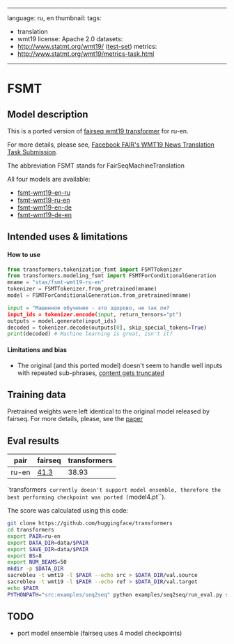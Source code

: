 
---

<!-- This file has been auto-generated by src/transformers/convert_fsmt_original_pytorch_checkpoint_to_pytorch.py - DO NOT EDIT or your changes will be lost -->

language: ru, en
thumbnail:
tags:
- translation
- wmt19
license: Apache 2.0
datasets:
- http://www.statmt.org/wmt19/ ([test-set](http://matrix.statmt.org/test_sets/newstest2019.tgz?1556572561))
metrics:
- http://www.statmt.org/wmt19/metrics-task.html
---

# FSMT

## Model description

This is a ported version of [fairseq wmt19 transformer](https://github.com/pytorch/fairseq/blob/master/examples/wmt19/README.md) for ru-en.

For more details, please see, [Facebook FAIR's WMT19 News Translation Task Submission](https://arxiv.org/abs/1907.06616).

The abbreviation FSMT stands for FairSeqMachineTranslation

All four models are available:

* [fsmt-wmt19-en-ru](https://huggingface.co/stas/fsmt-wmt19-en-ru)
* [fsmt-wmt19-ru-en](https://huggingface.co/stas/fsmt-wmt19-ru-en)
* [fsmt-wmt19-en-de](https://huggingface.co/stas/fsmt-wmt19-en-de)
* [fsmt-wmt19-de-en](https://huggingface.co/stas/fsmt-wmt19-de-en)

## Intended uses & limitations

#### How to use

```python
from transformers.tokenization_fsmt import FSMTTokenizer
from transformers.modeling_fsmt import FSMTForConditionalGeneration
mname = "stas/fsmt-wmt19-ru-en"
tokenizer = FSMTTokenizer.from_pretrained(mname)
model = FSMTForConditionalGeneration.from_pretrained(mname)

input = "Машинное обучение - это здорово, не так ли?
input_ids = tokenizer.encode(input, return_tensors="pt")
outputs = model.generate(input_ids)
decoded = tokenizer.decode(outputs[0], skip_special_tokens=True)
print(decoded) # Machine learning is great, isn't it?

```

#### Limitations and bias

- The original (and this ported model) doesn't seem to handle well inputs with repeated sub-phrases, [content gets truncated](https://discuss.huggingface.co/t/issues-with-translating-inputs-containing-repeated-phrases/981)

## Training data

Pretrained weights were left identical to the original model released by fairseq. For more details, please, see the [paper](https://arxiv.org/abs/1907.06616)

## Eval results

pair   | fairseq | transformers
-------|---------|----------
ru-en  | [41.3](http://matrix.statmt.org/matrix/output/1907?run_id=6937) | 38.93


`transformers`` currently doesn't support model ensemble, therefore the best performing checkpoint was ported (``model4.pt``).


The score was calculated using this code:

```bash
git clone https://github.com/huggingface/transformers
cd transformers
export PAIR=ru-en
export DATA_DIR=data/$PAIR
export SAVE_DIR=data/$PAIR
export BS=8
export NUM_BEAMS=50
mkdir -p $DATA_DIR
sacrebleu -t wmt19 -l $PAIR --echo src > $DATA_DIR/val.source
sacrebleu -t wmt19 -l $PAIR --echo ref > $DATA_DIR/val.target
echo $PAIR
PYTHONPATH="src:examples/seq2seq" python examples/seq2seq/run_eval.py stas/fsmt-wmt19-$PAIR $DATA_DIR/val.source $SAVE_DIR/test_translations.txt --reference_path $DATA_DIR/val.target --score_path $SAVE_DIR/test_bleu.json --bs $BS --task translation --num_beams $NUM_BEAMS
```

## TODO

- port model ensemble (fairseq uses 4 model checkpoints)


